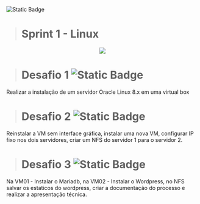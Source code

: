 ![Static Badge](https://img.shields.io/badge/STATUS-Em_Desenvolvimento-FFC000)
># Sprint 1 - Linux 
<div align="center"> <img src="https://github.com/bmsousa9/images/assets/111213549/3f32401e-bd7f-41a5-b5b5-d3caa476e4bd" width="px" /> </div>



># Desafio 1 ![Static Badge](https://img.shields.io/badge/STATUS-Resolvido-2e8b57)
Realizar a instalação de um servidor Oracle Linux 8.x em uma virtual box



># Desafio 2 ![Static Badge](https://img.shields.io/badge/STATUS-Resolvido-2e8b57)
Reinstalar a VM sem interface gráfica, instalar uma nova VM, configurar IP fixo nos dois servidores, criar um NFS do servidor 1 para o servidor 2. 



># Desafio 3 ![Static Badge](https://img.shields.io/badge/STATUS-Em_Desenvolvimento-FFC000)
Na VM01 - Instalar o Mariadb, na VM02 - Instalar o Wordpress, no NFS salvar os estaticos do wordpress, criar a documentação do processo e realizar a apresentação técnica.
